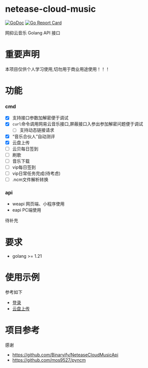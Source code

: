# netease-cloud-music

[![GoDoc](https://godoc.org/github.com/chaunsin/netease-cloud-music?status.svg)](https://godoc.org/github.com/chaunsin/netease-cloud-music) [![Go Report Card](https://goreportcard.com/badge/github.com/chaunsin/netease-cloud-music)](https://goreportcard.com/report/github.com/chaunsin/netease-cloud-music)

网抑云音乐 Golang API 接口

# 重要声明

本项目仅供个人学习使用,切勿用于商业用途使用！！！

# 功能

### cmd

- [x] 支持接口参数加解密便于调试
- [x] `curl`命令调用网易云音乐接口,屏蔽接口入参出参加解密问题便于调试
  - [ ] 支持动态链接请求 
- [x] “音乐合伙人”自动测评
- [x] 云盘上传
- [ ] 云贝每日签到
- [ ] 刷歌
- [ ] 音乐下载
- [ ] vip每日签到
- [ ] vip日常任务完成(待考虑)
- [ ] .ncm文件解析转换

### api

- weapi 网页端、小程序使用
- eapi PC端使用

待补充

# 要求

- golang >= 1.21

# 使用示例

参考如下

- [登录](example%2Fexample_login_test.go)
- [云盘上传](example%2Fexample_cloud_upload_test.go)

# 项目参考

感谢

- https://github.com/Binaryify/NeteaseCloudMusicApi
- https://github.com/mos9527/pyncm
